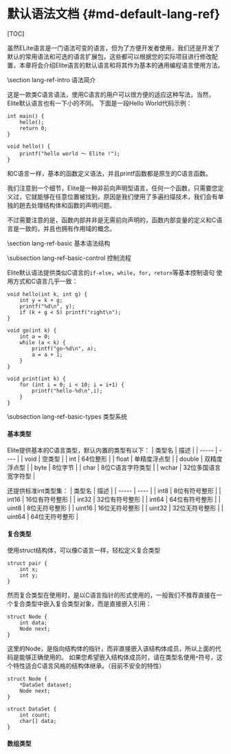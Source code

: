 默认语法文档     {#md-default-lang-ref}
============

[TOC]


虽然ELite语言是一门语法可变的语言，但为了方便开发者使用，我们还是开发了默认的常用语法和可选的语言扩展包，这些都可以根据您的实际项目进行修改配置，本章将会介绍Elite语言的默认语言和将其作为基本的通用编程语言使用方法。


\section lang-ref-intro 语法简介

这是一款类C语言语法，使用C语言的用户可以很方便的适应这种写法，当然，Elite默认语言也有一下小的不同。
下面是一段Hello World代码示例：

	int main() {
		hello();
		return 0;
	}

	void hello() {
		printf("hello world ～ Elite !");
	}

和C语言一样，基本的函数定义语法，并且printf函数都是原生的C语言函数。

我们注意到一个细节，Elite是一种非前向声明型语言，任何一个函数，只需要您定义过，它就能够在任意位置被找到，原因是我们使用了多遍扫描技术，我们会有单独的趟去处理结构体和函数的声明问题。

不过需要注意的是，函数内部并非是无需前向声明的，函数内部变量的定义和C语言是一致的，并且也拥有作用域的概念。


\section lang-ref-basic 基本语法结构


\subsection lang-ref-basic-control 控制流程

Elite默认语法提供类似C语言的`if-else`，`while`，`for`，`return`等基本控制语句
使用方式和C语言几乎一致：

	void hello(int k, int g) {
		int y = k + g;
		printf("%d\n", y);
		if (k + g < 5) printf("right\n");
	}	

	void go(int k) {
		int a = 0;
		while (a < k) {
			printf("go-%d\n", a);
			a = a + 1;
		}
	}

	void print(int k) {
		for (int i = 0; i < 10; i = i+1) {
			printf("hello-%d\n",i);
		} 
	}

\subsection lang-ref-basic-types 类型系统

#### 基本类型

Elite提供基本的C语言类型，默认内置的类型有以下：
| 类型名    | 描述          |
| -----  | ----        |
| void   | 空类型         |
| int    | 64位整形       |
| float  | 单精度浮点型      |
| double | 双精度浮点型      |
| byte   | 8位字节        |
| char   | 8位C语言字符类型   |
| wchar  | 32位多国语言宽字符型 |

还提供标准int类型集：
| 类型名    | 描述       |
| -----  | ----     |
| int8   | 8位有符号整形  |
| int16  | 16位有符号整形 |
| int32  | 32位有符号整形 |
| int64  | 64位有符号整形 |
| uint8  | 8位无符号整形  |
| uint16 | 16位无符号整形 |
| uint32 | 32位无符号整形 |
| uint64 | 64位无符号整形 |


#### 复合类型

使用struct结构体，可以像C语言一样，轻松定义复合类型

	struct pair {
		int x;
		int y;
	}

然而复合类型在使用时，是以C语言指针的形式使用的，一般我们不推荐直接在一个复合类型中嵌入复合类型对象，而是直接嵌入引用：

	struct Node {
		int data;
		Node next;
	}

这里的Node，是指向结构体的指针，而非直接嵌入该结构体成员，所以上面的代码是能够正确使用的。
如果您希望嵌入结构体成员时，请在类型名使用`*`符号，这个特性适合C语言风格的结构体继承。（目前不安全的特性）

	struct Node {
		*DataSet dataset;
		Node next;
	}

	struct DataSet {
		int count;
		char[] data;
	}

#### 数组类型

